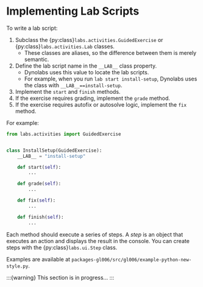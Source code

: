 # Implementing Lab Scripts

To write a lab script:

1. Subclass the {py:class}`labs.activities.GuidedExercise` or {py:class}`labs.activities.Lab` classes.
    * These classes are aliases, so the difference between them is merely semantic.
2. Define the lab script name in the `__LAB__` class property.
    * Dynolabs uses this value to locate the lab scripts.
    * For example, when you run `lab start install-setup`, Dynolabs uses the class with `__LAB__==install-setup`.
1. Implement the `start` and `finish` methods.
2. If the exercise requires grading, implement the `grade` method.
3. If the exercise requires autofix or autosolve logic, implement the `fix` method.

For example:

```python
from labs.activities import GuidedExercise


class InstallSetup(GuidedExercise):
    __LAB__ = "install-setup"

    def start(self):
        ...

    def grade(self):
        ...

    def fix(self):
        ...

    def finish(self):
        ...
```

Each method should execute a series of steps.
A *step* is an object that executes an action and displays the result in the console.
You can create steps with the {py:class}`labs.ui.Step` class.

Examples are available at `packages-gl006/src/gl006/example-python-new-style.py`.

:::{warning}
This section is in progress...
:::